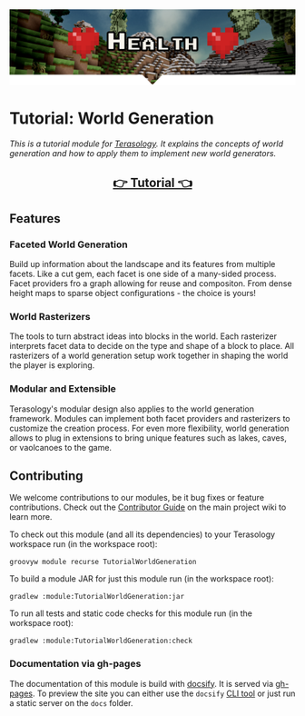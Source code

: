 <div align="center">
<img src="./docs/_media/banner.png">
</div>

# Tutorial: World Generation

_This is a tutorial module for [Terasology].
It explains the concepts of world generation and how to apply them to implement new world generators._

<h2 align="center"><a href="https://terasology.github.io/Health">👉 Tutorial 👈</a></h2>

## Features

### Faceted World Generation

Build up information about the landscape and its features from multiple facets.
Like a cut gem, each facet is one side of a many-sided process.
Facet providers fro a graph allowing for reuse and compositon.
From dense height maps to sparse object configurations - the choice is yours!

### World Rasterizers

The tools to turn abstract ideas into blocks in the world.
Each rasterizer interprets facet data to decide on the type and shape of a block to place.
All rasterizers of a world generation setup work together in shaping the world the player is exploring.

### Modular and Extensible

Terasology's modular design also applies to the world generation framework.
Modules can implement both facet providers and rasterizers to customize the creation process. 
For even more flexibility, world generation allows to plug in extensions to bring unique features such as lakes, caves, or vaolcanoes to the game.

## Contributing

We welcome contributions to our modules, be it bug fixes or feature contributions. 
Check out the [Contributor Guide][contributor-guide] on the main project wiki to learn more.

To check out this module (and all its dependencies) to your Terasology workspace run (in the workspace root):

```
groovyw module recurse TutorialWorldGeneration
```

To build a module JAR for just this module run (in the workspace root):

```
gradlew :module:TutorialWorldGeneration:jar
```

To run all tests and static code checks for this module run (in the workspace root):

```
gradlew :module:TutorialWorldGeneration:check
```

### Documentation via gh-pages

The documentation of this module is build with [docsify]. 
It is served via [gh-pages].
To preview the site you can either use the `docsify` [CLI tool](https://github.com/docsifyjs/docsify-cli) or just run a static server on the `docs` folder.

<!-- References -->
[Terasology]: https://github.com/MovingBlocks/Terasology
[gh-pages]: https://pages.github.com/
[docsify]: https://docsify.js.org/#/
[contributor-guide]: https://github.com/MovingBlocks/Terasology/wiki/Contributor-Quick-Start
